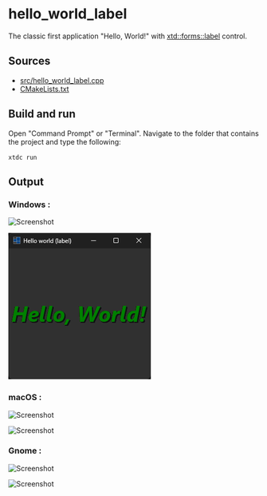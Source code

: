 # hello_world_label

The classic first application "Hello, World!" with [xtd::forms::label](https://gammasoft71.github.io/xtd/reference_guides/latest/classxtd_1_1forms_1_1label.html) control.

## Sources

* [src/hello_world_label.cpp](src/hello_world_label.cpp)
* [CMakeLists.txt](CMakeLists.txt)

## Build and run

Open "Command Prompt" or "Terminal". Navigate to the folder that contains the project and type the following:

```shell
xtdc run
```

## Output

### Windows :

![Screenshot](../../../../docs/pictures/examples/hello_world_label_w.png)

![Screenshot](../../../../docs/pictures/examples/hello_world_label_wd.png)

### macOS :

![Screenshot](../../../../docs/pictures/examples/hello_world_label_m.png)

![Screenshot](../../../../docs/pictures/examples/hello_world_label_md.png)

### Gnome :

![Screenshot](../../../../docs/pictures/examples/hello_world_label_g.png)

![Screenshot](../../../../docs/pictures/examples/hello_world_label_gd.png)
